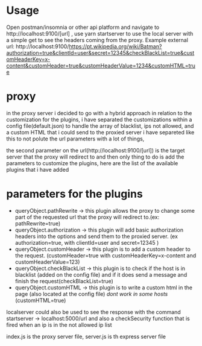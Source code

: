 # Usage
Open postman/insomnia or other api platform and navigate to http://localhost:9100/[url] , use yarn startserver to use the local server with a simple get to see the headers coming from the proxy.
Example external url: http://localhost:9100/https://pt.wikipedia.org/wiki/Batman?authorization=true&clientId=user&secret=12345&checkBlackList=true&customHeaderKey=x-content&customHeader=true&customHeaderValue=1234&customHTML=true

# proxy 
in the proxy server i decided to go with a hybrid approach in relation to the customization for the plugins, i have separated
the customizations within a config file(default.json) to handle the array of blacklist, ips not allowed, and a custom HTML that i could
send to the proxied server i have separeted like this to not polute the url parameters with a lot of things,

the second parameter on the url(http://localhost:9100/[url]) is the target server that the proxy will redirect to and then 
only thing to do is add the parameters to customize the plugins, here are the list of the available plugins that i have added

# parameters for the plugins
* queryObject.pathRewrite -> this plugin allows the proxy to change some part of the requested url that the proxy will redirect to.(ex: pathRewrite=true)
* queryObject.authorization -> this plugin will add basic authorization headers into the options and send them to the proxied server. (ex authorization=true, with clientId=user and secret=12345  )
* queryObject.customHeader -> this plugin is to add a custom header to the request. (customHeader=true with customHeaderKey=x-content and customHeaderValue=123)
* queryObject.checkBlackList -> this plugin is to check if the host is in blacklist (added on the config file) and if it does send a message and finish the request(checkBlackList=true)
* queryObject.customHTML -> this plugin is to write a custom html in the page (also located at the config file) *dont work in some hosts* (customHTML=true)



localserver could also be used to see the response with the command startserver -> localhost:5000/url
and also a checkSecurity function that is fired when an ip is in the not allowed ip list

index.js is the proxy server file, server.js is th express server file
